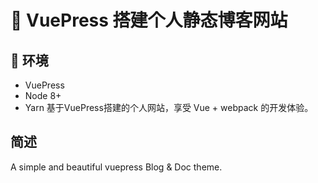 # :bookmark: VuePress 搭建个人静态博客网站

## :car: 环境

- VuePress
- Node 8+
- Yarn
  基于VuePress搭建的个人网站，享受 Vue + webpack 的开发体验。

## 简述

A simple and beautiful vuepress Blog & Doc theme.












